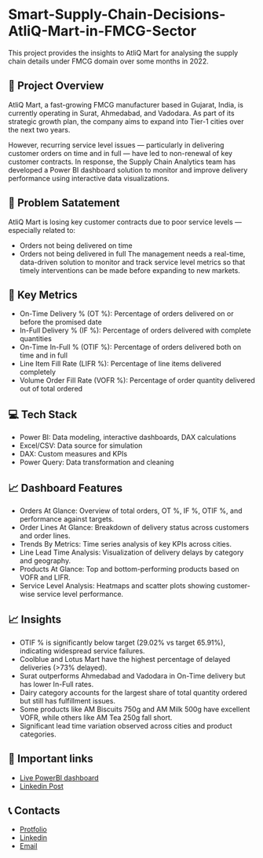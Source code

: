 # Smart-Supply-Chain-Decisions-AtliQ-Mart-in-FMCG-Sector
This project provides the insights to AtliQ Mart for analysing the supply chain details under FMCG domain over some months in 2022.

## 🧾 Project Overview
AtliQ Mart, a fast-growing FMCG manufacturer based in Gujarat, India, is currently operating in Surat, Ahmedabad, and Vadodara. As part of its strategic growth plan, the company aims to expand into Tier-1 cities over the next two years.

However, recurring service level issues — particularly in delivering customer orders on time and in full — have led to non-renewal of key customer contracts. In response, the Supply Chain Analytics team has developed a Power BI dashboard solution to monitor and improve delivery performance using interactive data visualizations.

## 📝 Problem Satatement
AtliQ Mart is losing key customer contracts due to poor service levels — especially related to:
- Orders not being delivered on time
- Orders not being delivered in full
The management needs a real-time, data-driven solution to monitor and track service level metrics so that timely interventions can be made before expanding to new markets.

## 🔑 Key Metrics
- On-Time Delivery % (OT %):	Percentage of orders delivered on or before the promised date
- In-Full Delivery % (IF %):	Percentage of orders delivered with complete quantities
- On-Time In-Full % (OTIF %):	Percentage of orders delivered both on time and in full
- Line Item Fill Rate (LIFR %):	Percentage of line items delivered completely
- Volume Order Fill Rate (VOFR %):	Percentage of order quantity delivered out of total ordered

## 💻 Tech Stack
- Power BI:	Data modeling, interactive dashboards, DAX calculations
- Excel/CSV:	Data source for simulation
- DAX:	Custom measures and KPIs
- Power Query:	Data transformation and cleaning

## 📈 Dashboard Features
- Orders At Glance: Overview of total orders, OT %, IF %, OTIF %, and performance against targets.
- Order Lines At Glance: Breakdown of delivery status across customers and order lines.
- Trends By Metrics: Time series analysis of key KPIs across cities.
- Line Lead Time Analysis: Visualization of delivery delays by category and geography.
- Products At Glance: Top and bottom-performing products based on VOFR and LIFR.
- Service Level Analysis: Heatmaps and scatter plots showing customer-wise service level performance.

## 📈 Insights
- OTIF % is significantly below target (29.02% vs target 65.91%), indicating widespread service failures.
- Coolblue and Lotus Mart have the highest percentage of delayed deliveries (>73% delayed).
- Surat outperforms Ahmedabad and Vadodara in On-Time delivery but has lower In-Full rates.
- Dairy category accounts for the largest share of total quantity ordered but still has fulfillment issues.
- Some products like AM Biscuits 750g and AM Milk 500g have excellent VOFR, while others like AM Tea 250g fall short.
- Significant lead time variation observed across cities and product categories.

## 🔗 Important links
- [Live PowerBI dashboard](https://app.powerbi.com/view?r=eyJrIjoiODZmYTA5MTMtZDE1Yy00ODg1LTk0ZDctNDVkNmRjMzM3NjRhIiwidCI6ImM2ZTU0OWIzLTVmNDUtNDAzMi1hYWU5LWQ0MjQ0ZGM1YjJjNCJ9)
- [Linkedin Post](https://www.linkedin.com/feed/update/urn:li:ugcPost:7352460841100718080/)

## 📞 Contacts
- [Protfolio](https://codebasics.io/portfolio/Suraj-Kant)
- [Linkedin](https://www.linkedin.com/in/surajkant9/)
- [Email](mailto:surajkant264@gmail.com)
